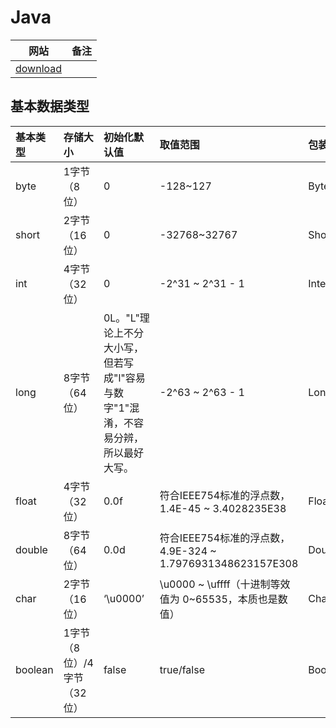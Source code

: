 # Java

| 网站                                                     | 备注 |
| -------------------------------------------------------- | ---- |
| [download](https://www.oracle.com/cn/java/technologies/) |      |

##  基本数据类型

| 基本类型 | 存储大小                   | 初始化默认值                                                 | 取值范围                                                   | 包装类型  |
| :------- | :------------------------- | :----------------------------------------------------------- | :--------------------------------------------------------- | :-------- |
| byte     | 1字节（8位）               | 0                                                            | -128~127                                                   | Byte      |
| short    | 2字节（16位）              | 0                                                            | -32768~32767                                               | Short     |
| int      | 4字节（32位）              | 0                                                            | -2^31 ~ 2^31 - 1                                           | Integer   |
| long     | 8字节（64位）              | 0L。"L"理论上不分大小写，但若写成"l"容易与数字"1"混淆，不容易分辨，所以最好大写。 | -2^63 ~ 2^63 - 1                                           | Long      |
| float    | 4字节（32位）              | 0.0f                                                         | 符合IEEE754标准的浮点数，1.4E-45 ~ 3.4028235E38            | Float     |
| double   | 8字节（64位）              | 0.0d                                                         | 符合IEEE754标准的浮点数，4.9E-324 ~ 1.7976931348623157E308 | Double    |
| char     | 2字节（16位）              | ‘\u0000’                                                     | \u0000 ~ \uffff（十进制等效值为 0~65535，本质也是数值）    | Character |
| boolean  | 1字节（8位）/4字节（32位） | false                                                        | true/false                                                 | Boolean   |
